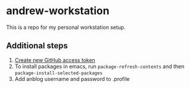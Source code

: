 # andrew-workstation

This is a repo for my personal workstation setup.

## Additional steps

1. [Create new GitHub access token](https://github.com/settings/tokens)
1. To install packages in emacs, run `package-refresh-contents` and then
   `package-install-selected-packages`
1. Add anblog username and password to .profile